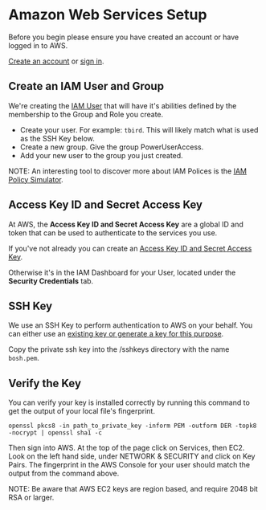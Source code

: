 # Amazon Web Services Setup

Before you begin please ensure you have created an account or have logged in to AWS.

[Create an account](https://aws.amazon.com/free) or [sign in](https://console.aws.amazon.com/console/home).

## Create an IAM User and Group

We're creating the [IAM User](http://docs.aws.amazon.com/IAM/latest/UserGuide/id.html) that will have it's abilities defined by the membership to the Group and Role you create.

* Create your user.  For example: `tbird`. This will likely match what is used as the SSH Key below.
* Create a new group.  Give the group PowerUserAccess.
* Add your new user to the group you just created.

NOTE: An interesting tool to discover more about IAM Polices is the [IAM Policy Simulator](http://docs.aws.amazon.com/IAM/latest/UserGuide/access_policies_testing-policies.html).

## Access Key ID and Secret Access Key

At AWS, the **Access Key ID and Secret Access Key** are a global ID and token that can be used to authenticate to the services you use.

If you've not already you can create an [Access Key ID and Secret Access Key](http://docs.aws.amazon.com/AWSSimpleQueueService/latest/SQSGettingStartedGuide/AWSCredentials.html).

Otherwise it's in the IAM Dashboard for your User, located under the **Security Credentials** tab.

## SSH Key

We use an SSH Key to perform authentication to AWS on your behalf.  You can either use an [existing key or generate a key for this purpose](http://docs.aws.amazon.com/AWSEC2/latest/UserGuide/ec2-key-pairs.html).

Copy the private ssh key into the <project directory>/sshkeys directory with the name `bosh.pem`.

## Verify the Key

You can verify your key is installed correctly by running this command to get the output of your local file's fingerprint.

```
openssl pkcs8 -in path_to_private_key -inform PEM -outform DER -topk8 -nocrypt | openssl sha1 -c
```

Then sign into AWS. At the top of the page click on Services, then EC2.  Look on the left hand side, under NETWORK & SECURITY and click on Key Pairs.  The fingerprint in the AWS Console for your user should match the output from the command above.

NOTE: Be aware that AWS EC2 keys are region based, and require 2048 bit RSA or larger.
